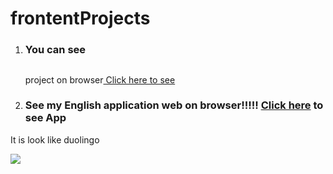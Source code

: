 # frontentProjects

1. <h3>You can see <h2><span style='color: lightblue'></span></h2> project on browser<a href='https://umarovsafarbek.github.io/frontentProjects/bankAcademy/index.html'> Click here to see </a></h3>


2. <h3>See my English application web on browser!!!!! <a href="https://umarovsafarbek.github.io/frontentProjects/englishApp/lessons/exercise.html">Click here</a> to see App</h3>
It is look like duolingo 

<img src='englishApp/img/engManin.png'>
